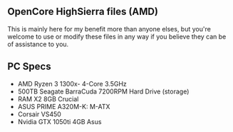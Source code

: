 ## OpenCore HighSierra files (AMD)
  This is mainly here for my benefit more than anyone elses, but you're welcome to use or modify these files in any way if you believe    they can be of assistance to you.

## PC Specs
  - AMD Ryzen 3 1300x- 4-Core 3.5GHz
  - 500TB Seagate BarraCuda 7200RPM Hard Drive (storage)
  - RAM X2 8GB Crucial
  - ASUS PRIME A320M-K: M-ATX
  - Corsair VS450
  - Nvidia GTX 1050ti 4GB Asus
